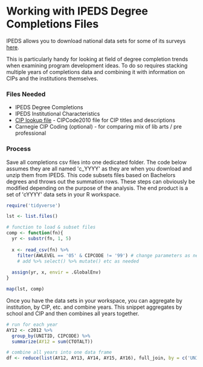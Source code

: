 Working with IPEDS Degree Completions Files
=========
IPEDS allows you to download national data sets for some of its surveys [here](https://nces.ed.gov/ipeds/datacenter/DataFiles.aspx).

This is particularly handy for looking at field of degree completion trends when examining program development ideas. To do so requires stacking multiple years of completions data and combining it with information on CIPs and the institutions themselves.

### Files Needed
* IPEDS Degree Completions
* IPEDS Institutional Characteristics
* [CIP lookup file](https://nces.ed.gov/ipeds/cipcode/resources.aspx?y=55) - CIPCode2010 file for CIP titles and descriptions
* Carnegie CIP Coding (optional) - for comparing mix of lib arts / pre professional

### Process
Save all completions csv files into one dedicated folder. The code below assumes they are all named 'c_YYYY' as they are when you download and unzip them from IPEDS. This code subsets files based on Bachelors degrees and throws out the summation rows. These steps can obviously be modified depending on the purpose of the analysis. The end product is a set of 'cYYYY' data sets in your R workspace.
```r
require('tidyverse')

lst <- list.files()

# function to load & subset files
comp <- function(fn){
  yr <- substr(fn, 1, 5)
  
  x <- read_csv(fn) %>% 
    filter(AWLEVEL == '05' & CIPCODE != '99') # change parameters as needed
    # add %>% select() %>% mutate() etc as needed
  
  assign(yr, x, envir = .GlobalEnv)
}

map(lst, comp)

```
Once you have the data sets in your workspace, you can aggregate by institution, by CIP, etc. and combine years. This snippet aggregates by school and CIP and then combines all years together.
```r
# run for each year
AY12 <- c2012 %>% 
  group_by(UNITID, CIPCODE) %>% 
  summarize(AY12 = sum(CTOTALT))

# combine all years into one data frame
df <- reduce(list(AY12, AY13, AY14, AY15, AY16), full_join, by = c('UNITID', 'CIPCODE'))

```


